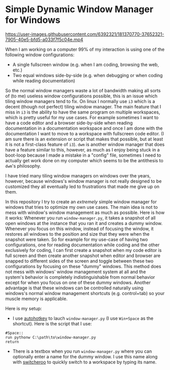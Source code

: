 # Simple Dynamic Window Manager for Windows

https://user-images.githubusercontent.com/6392321/181370770-37652321-7905-40e5-bfd5-a033f7f5c04e.mp4

When I am working on a computer 99% of my interaction is using one of the following window configurations:
- A single fullscreen window (e.g. when I am coding, browsing the web, etc.)
- Two equal windows side-by-side (e.g. when debugging or when coding while reading documentation)

So the normal window managers waste a lot of bandwidth making all sorts of (to me) useless window configurations possible, this is an issue which tiling window managers tend to fix. On linux I normally use `i3` which is a decent (though not perfect) tiling window manager. The main feature that I miss in `i3` is the ability to have the same program on multiple workspaces, which is pretty useful for my use cases. For example sometimes I want to have a code editor and a browser side-by-side when reading documentation in a documentation workspace and once I am done with the documentation I want to move to a workspace with fullscreen code editor. (I am sure there is an extension or script that makes that possible, but at least it is not a first-class feature of `i3`). `dwm` is another window manager that does have a feature similar to this, however, as much as I enjoy being stuck in a boot-loop because I made a mistake in a "config" file, sometimes I need to actually get work done on my computer which seems to be the antithesis to `dwm`'s philosophy.

I have tried many tiling window managers on windows over the years, however, because windows's window manager is not really designed to be customized they all eventually led to frustrations that made me give up on them.

In this repository I try to create an *extremely* simple window manager for windows that tries to optimize my own use cases. The main idea is not to mess with window's window management as much as possible. Here is how it works: Whenever you run `window-manager.py`, it takes a snapshot of all open windows at the instance that you ran it and creates a dummy window. Whenever you focus on this window, instead of focusing the window, it restores all windows to the position and size that they were when the snapshot were taken. So for example for my use-case of having two configurations, one for reading documentation while coding and the other exclusively for coding, I can first create a snapshot when my code editor is full screen and then create another snapshot when editor and browser are snapped to different sides of the screen and toggle between these two configurations by focusing on these "dummy" windows. This method does not mess with windows' window management system at all and the system's behavior is completely indistinguishable from normal behavior except for when you focus on one of these dummy windows. Another advantage is that these windows can be controlled naturally using windows's normal window management shortcuts (e.g. control+tab) so your muscle memory is applicable.

Here is my setup:
* I use [autohotkey](https://www.autohotkey.com/) to lauch `window-manager.py` (I use `Win+Space` as the shortcut). Here is the script that I use:
```
#Space::
run pythonw C:\path\to\window-manager.py
return
```
* There is a textbox when you run `window-manager.py` where you can optionally enter a name for the dummy window. I use this name along with [switcheroo](https://github.com/kvakulo/Switcheroo) to quickly switch to a workspace by typing its name.

